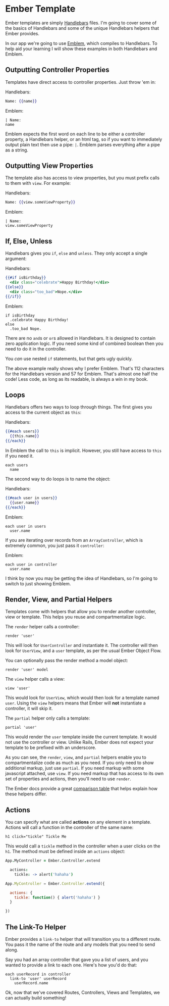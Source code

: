 # Ember Template

Ember templates are simply [Handlebars](http://handlebarsjs.com/) files. I'm going to cover some of the basics of Handlebars and some of the unique Handlebars helpers that Ember provides.

In our app we're going to use [Emblem](http://emblemjs.com/), which compiles to Handlebars. To help aid your learning I will show these examples in both Handlebars and Emblem.

## Outputting Controller Properties

Templates have direct access to controller properties. Just throw 'em in:

Handlebars:

```handlebars
Name: {{name}}
```

Emblem:

```emblem
| Name:
name
```

Emblem expects the first word on each line to be either a controller property, a Handlebars helper, or an html tag, so if you want to immediately output plain text then use a pipe: `|`. Emblem parses everything after a pipe as a string.


## Outputting View Properties

The template also has access to view properties, but you must prefix calls to them with `view`. For example:

Handlebars:

```handlebars
Name: {{view.someViewProperty}}
```

Emblem:

```emblem
| Name:
view.someViewProperty
```

## If, Else, Unless

Handlebars gives you `if`, `else` and `unless`. They only accept a single argument:

Handlebars:

```handlebars
{{#if isBirthday}}
  <div class="celebrate">Happy Birthday!</div>
{{else}}
  <div class="too_bad">Nope.</div>
{{/if}}
```

Emblem:

```emblem
if isBirthday
  .celebrate Happy Birthday!
else
  .too_bad Nope.
```

There are no `and`s or `or`s allowed in Handlebars. It is designed to contain zero application logic. If you need some kind of combined boolean then you need to do it in the controller.

You *can* use nested `if` statements, but that gets ugly quickly.

The above example really shows why I prefer Emblem. That's 112 characters for the Handlebars version and 57 for Emblem. That's almost one half the code! Less code, as long as its readable, is always a win in my book.

## Loops

Handlebars offers two ways to loop through things. The first gives you access to the current object as `this`:

Handlebars:

```handlebars
{{#each users}}
  {{this.name}}
{{/each}}
```

In Emblem the call to `this` is implicit. However, you still have access to `this` if you need it.

```emblem
each users
  name
```

The second way to do loops is to name the object:

Handlebars:

```handlebars
{{#each user in users}}
  {{user.name}}
{{/each}}
```

Emblem:

```emblem
each user in users
  user.name
```

If you are iterating over records from an `ArrayController`, which is extremely common, you just pass it `controller`:

Emblem:

```emblem
each user in controller
  user.name
```

I think by now you may be getting the idea of Handlebars, so I'm going to switch to just showing Emblem.

## Render, View, and Partial Helpers

Templates come with helpers that allow you to render another controller, view or template. This helps you reuse and compartmentalize logic.

The `render` helper calls a controller:

```
render 'user'
```

This will look for `UserController` and instantiate it. The controller will then look for `UserView`, and a `user` template, as per the usual Ember Object Flow.

You can optionally pass the render method a model object:

```
render 'user' model
```

The `view` helper calls a view:

```
view 'user'
```

This would look for `UserView`, which would then look for a template named `user`. Using the `view` helpers means that Ember will **not** instantiate a controller, it will skip it.

The `partial` helper only calls a template:

```
partial 'user'
```

This would render the `user` template inside the current template. It would not use the controller or view. Unlike Rails, Ember does not expect your template to be prefixed with an underscore.

As you can see, the `render`, `view`, and `partial` helpers enable you to compartmentalize code as much as you need. If you only need to show additional markup, just use `partial`. If you need markup with some javascript attached, use `view`. If you need markup that has access to its own set of properties and actions, then you'll need to use `render`.

The Ember docs provide a great [comparison table](http://emberjs.com/guides/templates/rendering-with-helpers/#toc_comparison-table) that helps explain how these helpers differ.

## Actions

You can specify what are called **actions** on any element in a template. Actions will call a function in the controller of the same name:

```
h1 click="tickle" Tickle Me
```

This would call a `tickle` method in the controller when a user clicks on the `h1`. The method must be defined inside an `actions` object:

```coffee
App.MyController = Ember.Controller.extend

  actions:
    tickle: -> alert('hahaha')
```
```javascript
App.MyController = Ember.Controller.extend({

  actions: {
    tickle: function() { alert('hahaha') }
  }

})
```

## The Link-To Helper

Ember provides a `link-to` helper that will transition you to a different route. You pass it the name of the route and any models that you need to send along.

Say you had an array controller that gave you a list of users, and you wanted to provide a link to each one. Here's how you'd do that:

```
each userRecord in controller
  link-to 'user' userRecord
    userRecord.name
```

Ok, now that we've covered Routes, Controllers, Views and Templates, we can actually build something!
